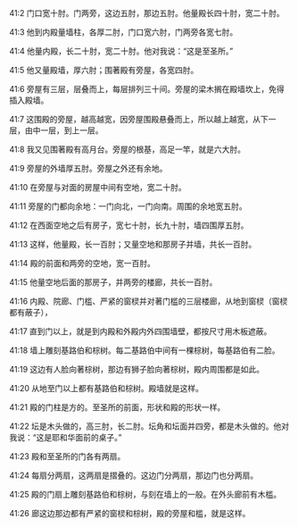 <a id="2"></a>41:2  门口宽十肘。门两旁，这边五肘，那边五肘。他量殿长四十肘，宽二十肘。  

<a id="3"></a>41:3  他到内殿量墙柱，各厚二肘，门口宽六肘，门两旁各宽七肘。  

<a id="4"></a>41:4  他量内殿，长二十肘，宽二十肘。他对我说：“这是至圣所。”  

<a id="5"></a>41:5  他又量殿墙，厚六肘；围著殿有旁屋，各宽四肘。  

<a id="6"></a>41:6  旁屋有三层，层叠而上，每层排列三十间。旁屋的梁木搁在殿墙坎上，免得插入殿墙。  

<a id="7"></a>41:7  这围殿的旁屋，越高越宽，因旁屋围殿悬叠而上，所以越上越宽，从下一层，由中一层，到上一层。  

<a id="8"></a>41:8  我又见围著殿有高月台。旁屋的根基，高足一竿，就是六大肘。  

<a id="9"></a>41:9  旁屋的外墙厚五肘。旁屋之外还有余地。  

<a id="10"></a>41:10  在旁屋与对面的房屋中间有空地，宽二十肘。  

<a id="11"></a>41:11  旁屋的门都向余地：一门向北，一门向南。周围的余地宽五肘。  

<a id="12"></a>41:12  在西面空地之后有房子，宽七十肘，长九十肘，墙四围厚五肘。  

<a id="13"></a>41:13  这样，他量殿，长一百肘；又量空地和那房子并墙，共长一百肘。  

<a id="14"></a>41:14  殿的前面和两旁的空地，宽一百肘。  

<a id="15"></a>41:15  他量空地后面的那房子，并两旁的楼廊，共长一百肘。　  

<a id="16"></a>41:16  内殿、院廊、门槛、严紧的窗棂并对著门槛的三层楼廊，从地到窗棂（窗棂都有蔽子），  

<a id="17"></a>41:17  直到门以上，就是到内殿和外殿内外四围墙壁，都按尺寸用木板遮蔽。  

<a id="18"></a>41:18  墙上雕刻基路伯和棕树。每二基路伯中间有一棵棕树，每基路伯有二脸。  

<a id="19"></a>41:19  这边有人脸向著棕树，那边有狮子脸向著棕树，殿内周围都是如此。  

<a id="20"></a>41:20  从地至门以上都有基路伯和棕树。殿墙就是这样。  

<a id="21"></a>41:21  殿的门柱是方的。至圣所的前面，形状和殿的形状一样。  

<a id="22"></a>41:22  坛是木头做的，高三肘，长二肘。坛角和坛面并四旁，都是木头做的。他对我说：“这是耶和华面前的桌子。”  

<a id="23"></a>41:23  殿和至圣所的门各有两扇。  

<a id="24"></a>41:24  每扇分两扇，这两扇是摺叠的。这边门分两扇，那边门也分两扇。  

<a id="25"></a>41:25  殿的门扇上雕刻基路伯和棕树，与刻在墙上的一般。在外头廊前有木槛。  

<a id="26"></a>41:26  廊这边那边都有严紧的窗棂和棕树，殿的旁屋和槛，就是这样。  
